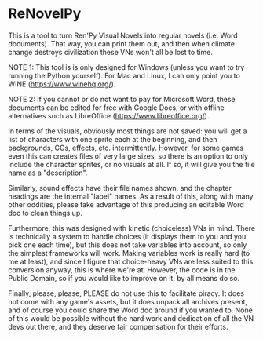 # ReNovelPy
This is a tool to turn Ren'Py Visual Novels into regular novels (i.e. Word documents). That way, you can print them out, and then
when climate change destroys civilization these VNs won't all be lost to time.

NOTE 1: This tool is is only designed for Windows (unless you want to try running the Python yourself). For Mac and Linux, I can only
point you to WINE (https://www.winehq.org/).

NOTE 2: If you cannot or do not want to pay for Microsoft Word, these documents can be edited for free with Google Docs, or with
offline alternatives such as LibreOffice (https://www.libreoffice.org/).

In terms of the visuals, obviously most things are not saved: you will get a list of characters with one sprite each at the beginning,
and then backgrounds, CGs, effects, etc. intermittently. However, for some games even this can creates files of very large sizes, so
there is an option to only include the character sprites, or no visuals at all. If so, it will give you the file name as a "description".

Similarly, sound effects have their file names shown, and the chapter headings are the internal "label" names. As a result of this, along
with many other oddities, please take advantage of this producing an editable Word doc to clean things up.

Furthermore, this was designed with kinetic (choiceless) VNs in mind. There is technically a system to handle choices (it displays them to
you and you pick one each time), but this does not take variables into account, so only the simplest frameworks will work. Making
variables work is really hard (to me at least), and since I figure that choice-heavy VNs are less suited to this conversion anyway, 
this is where we're at. However, the code is in the Public Domain, so if you would like to improve on it, by all means do so.

Finally, please, please, PLEASE do not use this to facilitate piracy. It does not come with any game's assets, but it does unpack
all archives present, and of course you could share the Word doc around if you wanted to. None of this would be possible without the
hard work and dedication of all the VN devs out there, and they deserve fair compensation for their efforts.